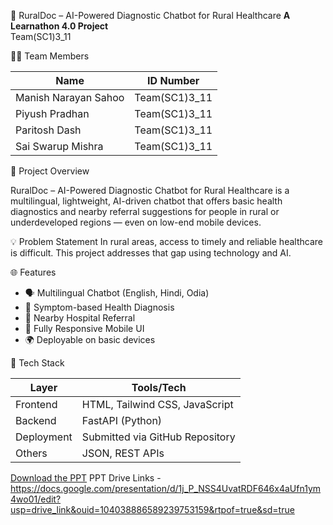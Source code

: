 🌿 RuralDoc – AI-Powered Diagnostic Chatbot for Rural Healthcare
**A Learnathon 4.0 Project**  
Team(SC1)3_11

👨‍💻 Team Members

| Name                 | ID Number              |
|----------------------|------------------------|
| Manish Narayan Sahoo |     Team(SC1)3_11      |
| Piyush Pradhan       |     Team(SC1)3_11      | 
| Paritosh Dash        |     Team(SC1)3_11      |
| Sai Swarup Mishra    |     Team(SC1)3_11      |


🚀 Project Overview

RuralDoc – AI-Powered Diagnostic Chatbot for Rural Healthcare is a multilingual, lightweight, AI-driven chatbot that offers basic health diagnostics and nearby referral suggestions for people in rural or underdeveloped regions — even on low-end mobile devices.

 💡 Problem Statement
In rural areas, access to timely and reliable healthcare is difficult. This project addresses that gap using technology and AI.

🌐 Features

- 🗣️ Multilingual Chatbot (English, Hindi, Odia)
- 🤖 Symptom-based Health Diagnosis
- 🏥 Nearby Hospital Referral
- 📱 Fully Responsive Mobile UI
- 🌍 Deployable on basic devices

 🔧 Tech Stack

| Layer      | Tools/Tech                       |
|------------|----------------------------------|
| Frontend   | HTML, Tailwind CSS, JavaScript   |
| Backend    | FastAPI (Python)                 |
| Deployment | Submitted via GitHub Repository  |
| Others     | JSON, REST APIs                  |

[Download the PPT](Team(SC1)3_11.pptx)
PPT Drive Links - https://docs.google.com/presentation/d/1j_P_NSS4UvatRDF646x4aUfn1ym4wo01/edit?usp=drive_link&ouid=104038886589239753159&rtpof=true&sd=true
